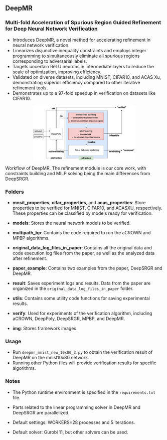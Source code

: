 ## DeepMR

### Multi-fold Acceleration of Spurious Region Guided Refinement for Deep Neural Network Verification

- Introduces DeepMR, a novel method for accelerating refinement in neural network verification.
- Linearizes disjunctive inequality constraints and employs integer programming to 
  simultaneously eliminate all spurious regions corresponding to adversarial labels.
- Targets uncertain ReLU neurons in intermediate layers to reduce the scale of optimization, improving efficiency.
- Validated on diverse datasets, including MNIST, CIFAR10, and ACAS Xu, demonstrating superior efficiency compared to other iterative refinement tools.
- Demonstrates up to a 97-fold speedup in verification on datasets like CIFAR10.

<p align="center">
  <img src="./img/framework.png" alt="图片描述" width="65%" />
</p>
<p>
  Workflow of DeepMR. The refinement module is our core work, with constraints building and MILP solving being the main differences from DeepSRGR.
</p>

### Folders

- **mnsit_properties**, **cifar_properties**, and **acas_properties**: Store properties to be verified for MNIST, CIFAR10, and ACASXU, respectively. These properties can be classified by models ready for verification.

- **models**: Stores the neural network models to be verified.

- **multipath_bp**: Contains the code required to run the aCROWN and MPBP algorithms.

- **original_data_log_files_in_paper**: Contains all the original data and code execution log files from the paper, as well as the analyzed data after refinement.

- **paper_example**: Contains two examples from the paper, DeepSRGR and DeepMR.

- **result**: Saves experiment logs and results. Data from the paper are organized in the `original_data_log_files_in_paper` folder.

- **utils**: Contains some utility code functions for saving experimental results.

- **verify**: Used for experiments of the verification algorithm, including aCROWN, DeepPoly, DeepSRGR, MPBP, and DeepMR.

- **img**: Stores framework images.

### Usage

- Run `deepmr_mnist_new_10x80_3.py` to obtain the verification result of DeepMR on the mnist10x80 network.
- Running other Python files will provide verification results for specific algorithms.

### Notes

- The Python runtime environment is specified in the `requirements.txt` file.

- Parts related to the linear programming solver in DeepMR and DeepSRGR are parallelized.

- Default settings: WORKERS=28 processes and 5 iterations.

- Default solver: Gurobi 11, but other solvers can be used.